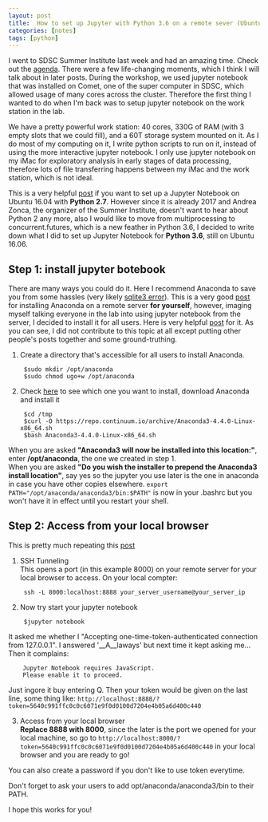 ```yaml
---
layout: post
title:  How to set up Jupyter with Python 3.6 on a remote sever (Ubuntu 16.04)
categories: [notes]
tags: [python]
---
```


I went to SDSC Summer Institute last week and had an amazing time. Check out the [agenda](http://si17.sdsc.edu/agenda/). There were a few life-changing moments, which I think I will talk about in later posts. During the workshop, we used jupyter notebook that was installed on Comet, one of the super computer in SDSC, which allowed usage of many cores across the cluster. Therefore the first thing I wanted to do when I'm back was to setup jupyter notebook on the work station in the lab.  


We have a pretty powerful work station: 40 cores, 330G of RAM (with 3 empty slots that we could fill), and a 60T storage system mounted on it. As I do most of my computing on it, I write python scripts to run on it, instead of using the more interactive jupyter notebook. I only use jupyter notebook on my iMac for exploratory analysis in early stages of data processing, therefore lots of file transferring happens between my iMac and the work station, which is not ideal.

This is a very helpful [post](https://www.digitalocean.com/community/tutorials/how-to-set-up-a-jupyter-notebook-to-run-ipython-on-ubuntu-16-04) if you want to set up a Jupyter Notebook on Ubuntu 16.04 with __Python 2.7__. However since it is already 2017 and Andrea Zonca, the organizer of the Summer Institute, doesn't want to hear about Python 2 any more, also I would like to move from multiprocessing to concurrent.futures, which is a new feather in Python 3.6, I decided to write down what I did to set up Jupyter Notebook for __Python 3.6__, still on Ubuntu 16.06. 

## Step 1: install jupyter botebook

There are many ways you could do it. Here I recommend Anaconda to save you from some hassles (very likely [sqlite3 error](https://stackoverflow.com/questions/42766063/python3-6-import-sqlite3-error)). This is a very good [post](https://www.digitalocean.com/community/tutorials/how-to-install-the-anaconda-python-distribution-on-ubuntu-16-04) for installing Anaconda on a remote server __for yourself__, however, imaging myself talking everyone in the lab into using jupyter notebook from the server, I decided to install it for all users. Here is very helpful [post](https://stackoverflow.com/questions/27263620/how-to-install-anaconda-python-for-all-users) for it. As you can see, I did not contribute to this topic at all except putting other people's posts together and some ground-truthing.

1. Create a directory that's accessible for all users to install Anaconda.

		$sudo mkdir /opt/anaconda 
		$sudo chmod ugo+w /opt/anaconda  

2. Check [here](https://repo.continuum.io/archive/) to see which one you want to install, download Anaconda and install it

		$cd /tmp
		$curl -O https://repo.continuum.io/archive/Anaconda3-4.4.0-Linux-x86_64.sh
		$bash Anaconda3-4.4.0-Linux-x86_64.sh
When you are asked __"Anaconda3 will now be installed into this location:"__, enter __/opt/anaconda__, the one we created in step 1.  
When you are asked __"Do you wish the installer to prepend the Anaconda3 install location"__, say yes so the jupyter you use later is the one in anaconda in case you have other copies elsewhere. `export PATH="/opt/anaconda/anaconda3/bin:$PATH"` is now in your .bashrc but you won't have it in effect until you restart your shell.

## Step 2: Access from your local browser 
This is pretty much repeating this [post](https://www.digitalocean.com/community/tutorials/how-to-set-up-a-jupyter-notebook-to-run-ipython-on-ubuntu-16-04)  

1. SSH Tunneling  
This opens a port (in this example 8000) on your remote server for your local browser to access. On your local compter:
  
		ssh -L 8000:localhost:8888 your_server_username@your_server_ip
2. Now try start your jupyter notebook  

		$jupyter notebook
It asked me whether I "Accepting one-time-token-authenticated connection from 127.0.0.1". I answered '__A__laways' but next time it kept asking me... Then it complains:

		Jupyter Notebook requires JavaScript.
   		Please enable it to proceed.
Just ingore it buy entering Q. Then your token would be given on the last line, some thing like: `http://localhost:8888/?token=5640c991ffc0c0c6071e9f0d0100d7204e4b05a6d400c440`

3. Access from your local browser  
__Replace 8888 with 8000__, since the later is the port we opened for your local machine, so go to `http://localhost:8000/?token=5640c991ffc0c0c6071e9f0d0100d7204e4b05a6d400c440` in your local browser and you are ready to go!

You can also create a password if you don't like to use token everytime. 

Don't forget to ask your users to add opt/anaconda/anaconda3/bin to their PATH.

I hope this works for you!


